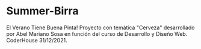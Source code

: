 # Summer-Birra
El Verano Tiene Buena Pinta!
Proyecto con temática "Cerveza" desarrollado por Abel Mariano Sosa en función del curso de Desarrollo y Diseño Web. CoderHouse 31/12/2021.
